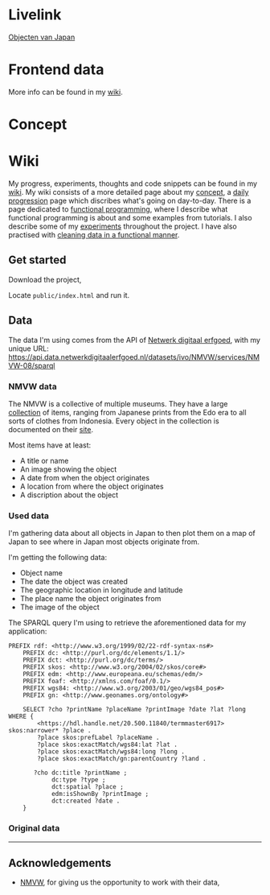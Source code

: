 # Livelink

[Objecten van Japan](https://robinfrugte97.github.io/functional-programming/public/index.html)

# Frontend data

More info can be found in my [wiki](https://github.com/RobinFrugte97/functional-programming/wiki/Functional-programming).


# Concept



# Wiki

My progress, experiments, thoughts and code snippets can be found in my [wiki](https://github.com/RobinFrugte97/functional-programming/wiki/Functional-programming). My wiki consists of a more detailed page about my [concept](https://github.com/RobinFrugte97/functional-programming/wiki/Concept), a [daily progression](https://github.com/RobinFrugte97/functional-programming/wiki/Daily-progress) page which discribes what's going on day-to-day. There is a page dedicated to [functional programming](https://github.com/RobinFrugte97/functional-programming/wiki/Functional-programming), where I describe what functional programming is about and some examples from tutorials. I also describe some of my [experiments](https://github.com/RobinFrugte97/functional-programming/wiki/Experiments) throughout the project. I have also practised with [cleaning data in a functional manner](https://github.com/RobinFrugte97/functional-programming/wiki/Datacleaning).

## Get started

Download the project,

Locate `public/index.html` and run it.


## Data

The data I'm using comes from the API of [Netwerk digitaal erfgoed](https://www.netwerkdigitaalerfgoed.nl/), with my unique URL: https://api.data.netwerkdigitaalerfgoed.nl/datasets/ivo/NMVW/services/NMVW-08/sparql

### NMVW data

The NMVW is a collective of multiple museums. They have a large [collection](http://collectie.wereldculturen.nl/) of items, ranging from Japanese prints from the Edo era to all sorts of clothes from Indonesia. Every object in the collection is documented on their [site](http://collectie.wereldculturen.nl/).

Most items have at least:

- A title or name
- An image showing the object
- A date from when the object originates
- A location from where the object originates
- A discription about the object


### Used data

I'm gathering data about all objects in Japan to then plot them on a map of Japan to see where in Japan most objects originate from.

I'm getting the following data:
- Object name
- The date the object was created
- The geographic location in longitude and latitude
- The place name the object originates from
- The image of the object

The SPARQL query I'm using to retrieve the aforementioned data for my application: 

```
PREFIX rdf: <http://www.w3.org/1999/02/22-rdf-syntax-ns#>
	PREFIX dc: <http://purl.org/dc/elements/1.1/>
	PREFIX dct: <http://purl.org/dc/terms/>
	PREFIX skos: <http://www.w3.org/2004/02/skos/core#>
	PREFIX edm: <http://www.europeana.eu/schemas/edm/>
	PREFIX foaf: <http://xmlns.com/foaf/0.1/>
	PREFIX wgs84: <http://www.w3.org/2003/01/geo/wgs84_pos#>
	PREFIX gn: <http://www.geonames.org/ontology#>
	
	SELECT ?cho ?printName ?placeName ?printImage ?date ?lat ?long WHERE {
  		<https://hdl.handle.net/20.500.11840/termmaster6917> skos:narrower* ?place .
	    ?place skos:prefLabel ?placeName .
  		?place skos:exactMatch/wgs84:lat ?lat .
  		?place skos:exactMatch/wgs84:long ?long .
  		?place skos:exactMatch/gn:parentCountry ?land .

	   ?cho dc:title ?printName ;
	        dc:type ?type ;
	        dct:spatial ?place ;
	        edm:isShownBy ?printImage ;
  			dct:created ?date .
	}
```
### Original data


---
## Acknowledgements

- [NMVW](http://collectie.wereldculturen.nl/), for giving us the opportunity to work with their data,
